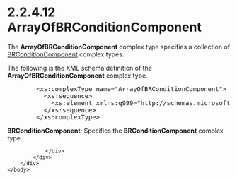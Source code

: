 <html dir="LTR" xmlns:mshelp="http://msdn.microsoft.com/mshelp" xmlns:ddue="http://ddue.schemas.microsoft.com/authoring/2003/5" xmlns:xlink="http://www.w3.org/1999/xlink" xmlns:tool="http://www.microsoft.com/tooltip">
    <head>
        <meta http-equiv="Content-Type" content="text/html; CHARSET=utf-8"></meta>
        <meta name="save" content="history"></meta>
        <title>2.2.4.12 ArrayOfBRConditionComponent</title>
        <xml>
            <mshelp:toctitle title="2.2.4.12 ArrayOfBRConditionComponent"></mshelp:toctitle>
            <mshelp:rltitle title="[MS-SSMDSWS-15]: ArrayOfBRConditionComponent"></mshelp:rltitle>
            <mshelp:keyword index="A" term="b15c8549-21f3-488b-9053-eacfc65d79e2"></mshelp:keyword>
            <mshelp:attr name="DCSext.ContentType" value="open specification"></mshelp:attr>
            <mshelp:attr name="AssetID" value="b15c8549-21f3-488b-9053-eacfc65d79e2"></mshelp:attr>
            <mshelp:attr name="TopicType" value="kbRef"></mshelp:attr>
            <mshelp:attr name="DCSext.Title" value="[MS-SSMDSWS-15]: ArrayOfBRConditionComponent" />
        </xml>
    </head>
    <body>
        <div id="header">
            <h1 class="heading">2.2.4.12 ArrayOfBRConditionComponent</h1>
        </div>
        <div id="mainSection">
            <div id="mainBody">
                <div id="allHistory" class="saveHistory"></div>
                <div id="sectionSection0" class="section" name="collapseableSection">
                    

<p>The <b>ArrayOfBRConditionComponent</b> complex type
specifies a collection of <a href="4427c15e-1ae3-4db1-97fd-f9525e51313a.htm">BRConditionComponent</a>
complex types.</p>

<p>The following is the XML schema definition of the <b>ArrayOfBRConditionComponent</b>
complex type.</p>

<dl>
<dd>
<div><pre>   &lt;xs:complexType name=&quot;ArrayOfBRConditionComponent&quot;&gt;
     &lt;xs:sequence&gt;
       &lt;xs:element xmlns:q999=&quot;http://schemas.microsoft.com/sqlserver/masterdataservices/2009/09&quot; minOccurs=&quot;0&quot; maxOccurs=&quot;unbounded&quot; name=&quot;BRConditionComponent&quot; nillable=&quot;true&quot; type=&quot;q999:BRConditionComponent&quot; xmlns:xs=&quot;http://www.w3.org/2001/XMLSchema&quot; /&gt;
     &lt;/xs:sequence&gt;
   &lt;/xs:complexType&gt;
</pre></div>
</dd></dl>

<p><b>BRConditionComponent</b>: Specifies the <b>BRConditionComponent</b>
complex type.</p>


                </div>
            </div>
        </div>
    </body>
</html>